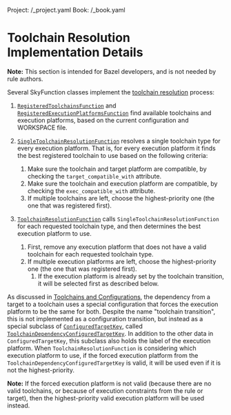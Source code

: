 Project: /_project.yaml
Book: /_book.yaml

# Toolchain Resolution Implementation Details

**Note:** This section is intended for Bazel developers, and is not needed by
rule authors.

Several SkyFunction classes implement the [toolchain resolution](/docs/toolchains) process:

1.  [`RegisteredToolchainsFunction`](https://github.com/bazelbuild/bazel/blob/master/src/main/java/com/google/devtools/build/lib/skyframe/RegisteredToolchainsFunction.java) and
    [`RegisteredExecutionPlatformsFunction`](https://github.com/bazelbuild/bazel/blob/master/src/main/java/com/google/devtools/build/lib/skyframe/RegisteredExecutionPlatformsFunction.java)
    find available toolchains and execution platforms, based on the current
    configuration and WORKSPACE file.

1.  [`SingleToolchainResolutionFunction`](https://github.com/bazelbuild/bazel/blob/master/src/main/java/com/google/devtools/build/lib/skyframe/SingleToolchainResolutionFunction.java)
    resolves a single toolchain type for every execution platform. That is, for
    every execution platform it finds the best registered toolchain to use based
    on the following criteria:

    1.  Make sure the toolchain and target platform are compatible, by checking
        the `target_compatible_with` attribute.
    1.  Make sure the toolchain and execution platform are compatible, by
        checking the `exec_compatible_with` attribute.
    1.  If multiple toolchains are left, choose the highest-priority one (the
        one that was registered first).

1.  [`ToolchainResolutionFunction`](https://github.com/bazelbuild/bazel/blob/master/src/main/java/com/google/devtools/build/lib/skyframe/ToolchainResolutionFunction.java) calls
    `SingleToolchainResolutionFunction` for each requested toolchain type, and
    then determines the best execution platform to use.

    1.  First, remove any execution platform that does not have a valid
        toolchain for each requested toolchain type.
    2.  If multiple execution platforms are left, choose the highest-priority
        one (the one that was registered first).
        1.  If the execution platform is already set by the toolchain
            transition, it will be selected first as described below.

As discussed in [Toolchains and Configurations](/docs/toolchains#toolchains-and-configurations),
the dependency from a target to a toolchain uses a special configuration that
forces the execution platform to be the same for both. Despite the name
"toolchain transition", this is not implemented as a configuration
transition, but instead as a special subclass of
[`ConfiguredTargetKey`](https://github.com/bazelbuild/bazel/blob/master/src/main/java/com/google/devtools/build/lib/skyframe/ConfiguredTargetKey.java), called
[`ToolchainDependencyConfiguredTargetKey`](https://github.com/bazelbuild/bazel/blob/master/src/main/java/com/google/devtools/build/lib/skyframe/ConfiguredTargetKey.java;bpv=1;bpt=1;l=164?ss=bazel&q=ConfiguredTargetKey&gsn=ToolchainDependencyConfiguredTargetKey&gs=kythe%3A%2F%2Fgithub.com%2Fbazelbuild%2Fbazel%3Flang%3Djava%3Fpath%3Dcom.google.devtools.build.lib.skyframe.ConfiguredTargetKey.ToolchainDependencyConfiguredTargetKey%2336c7e68f8cd5ea0b5a21b3769e63e6b2d489b9ca8c6f79798839e7f40cf2a19e).
In addition to the other data in `ConfiguredTargetKey`, this subclass also holds
the label of the execution platform. When `ToolchainResolutionFunction` is
considering which execution platform to use, if the forced execution platform
from the `ToolchainDependencyConfiguredTargetKey` is valid, it will be used even
if it is not the highest-priority.

**Note:** If the forced execution platform is not valid (because there are no
valid toolchains, or because of execution constraints from the rule or target),
then the highest-priority valid execution platform will be used instead.

